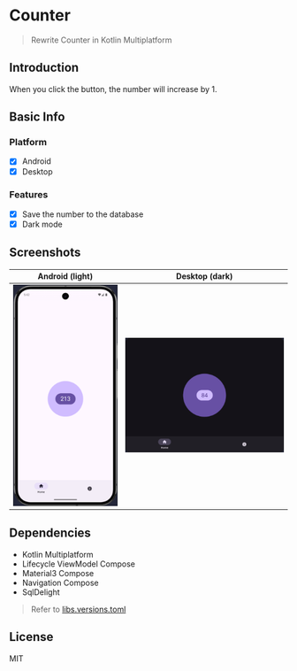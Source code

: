 # Counter

> Rewrite Counter in Kotlin Multiplatform

## Introduction

When you click the button, the number will increase by 1.

## Basic Info

### Platform

- [x] Android
- [x] Desktop

### Features

- [x] Save the number to the database
- [x] Dark mode

## Screenshots

| Android (light)                     | Desktop (dark)                      |
|-------------------------------------|-------------------------------------|
| ![Android](docs/assets/android.png) | ![Desktop](docs/assets/desktop.png) |

## Dependencies

- Kotlin Multiplatform
- Lifecycle ViewModel Compose
- Material3 Compose
- Navigation Compose
- SqlDelight

> Refer to [libs.versions.toml](gradle/libs.versions.toml)

## License

MIT